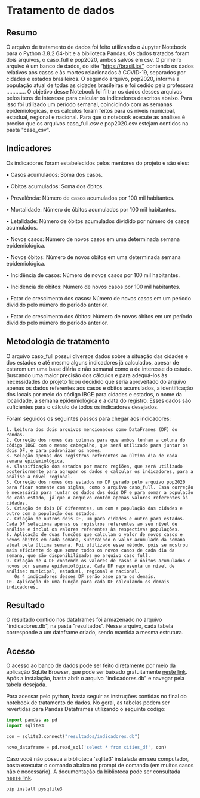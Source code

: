 # Tratamento de dados

## Resumo
O arquivo de tratamento de dados foi feito utilizando o Jupyter Notebook para o Python 3.8.2 64-bit e a biblioteca Pandas. Os dados tratados foram dois arquivos, o caso_full e pop2020, ambos salvos em csv. O primeiro arquivo é um banco de dados, do site “https://brasil.io/”, contendo os dados relativos aos casos e às mortes relacionados à COVID-19, separados por cidades e estados brasileiros. O segundo arquivo, pop2020, informa a população atual de todas as cidades brasileiras e foi cedido pela professora …………. 
O objetivo desse Notebook foi filtrar os dados desses arquivos pelos itens de interesse para calcular os indicadores descritos abaixo. Para isso foi utilizado um período semanal, coincidindo com as semanas epidemiológicas, e os cálculos foram feitos para os níveis municipal, estadual, regional e nacional.
Para que o notebook execute as análises é preciso que os arquivos caso_full.csv e pop2020.csv estejam contidos na pasta "case_csv".

## Indicadores
Os indicadores foram estabelecidos pelos mentores do projeto e são eles:
  
  • Casos acumulados:
      Soma dos casos.
      
  • Óbitos acumulados:
      Soma dos óbitos.
  
  • Prevalência:
      Número de casos acumulados por 100 mil habitantes.
  
  • Mortalidade:
      Número de óbitos acumulados por 100 mil habitantes.
  
  • Letalidade:
      Número de óbitos acumulados dividido por número de casos acumulados.
  
  • Novos casos:
      Número de novos casos em uma determinada semana epidemiológica.
  
  • Novos óbitos:
      Número de novos óbitos em uma determinada semana epidemiológica.
  
  • Incidência de casos:
      Número de novos casos por 100 mil habitantes.
  
  • Incidência de óbitos:
      Número de novos casos por 100 mil habitantes.
  
  • Fator de crescimento dos casos:
      Número de novos casos em um período dividido pelo número do período anterior. 
  
  • Fator de crescimento dos óbitos:
      Número de novos óbitos em um período dividido pelo número do período anterior. 

## Metodologia de tratamento

O arquivo caso_full possui diversos dados sobre a situação das cidades e dos estados e até mesmo alguns indicadores já calculados, apesar de estarem um uma base diária e não semanal como a de interesse do estudo. Buscando uma maior precisão dos cálculos e para adequá-los às necessidades do projeto ficou decidido que seria aproveitado do arquivo apenas os dados referentes aos casos e óbitos acumulados, a identificação dos locais por meio do código IBGE para cidades e estados, o nome da localidade, a semana epidemiológica e a data do registro. Esses dados são suficientes para o cálculo de todos os indicadores desejados.

Foram seguidos os seguintes passos para chegar aos indicadores:

    1. Leitura dos dois arquivos mencionados como DataFrames (DF) do Pandas.
    2. Correção dos nomes das colunas para que ambos tenham a coluna do código IBGE com o mesmo cabeçalho, que será utilizado para juntar os dois DF, e para padronizar os nomes.
    3. Seleção apenas dos registros referentes ao último dia de cada semana epidemiológica. 
    4. Classificação dos estados por macro regiões, que será utilizado posteriormente para agrupar os dados e calcular os indicadores, para a análise a nível regional. 
    5. Correção dos nomes dos estados no DF gerado pelo arquivo pop2020 para ficar somente com siglas, como o arquivo caso_full. Essa correção é necessária para juntar os dados dos dois DF e para somar a população de cada estado, já que o arquivo contém apenas valores referentes às cidades. 
    6. Criação de dois DF diferentes, um com a população das cidades e outro com a população dos estados.
    7. Criação de outros dois DF, um para cidades e outro para estados. Cada DF seleciona apenas os registros referentes ao seu nível de análise e inclui os valores referentes às respectivas populações. 
    8. Aplicação de duas funções que calculam o valor de novos casos e novos óbitos em cada semana, subtraindo o valor acumulado da semana atual pela última semana. Foi utilizado esse método, pois se mostrou mais eficiente do que somar todos os novos casos de cada dia da semana, que são disponibilizados no arquivo caso_full.
    9. Criação de 4 DF contendo os valores de casos e óbitos acumulados e novos por semana epidemiológica. Cada DF representa um nível de análise: municipal, estadual, regional e nacional.
       Os 4 indicadores desses DF serão base para os demais.  
    10. Aplicação de uma função para cada DF calculando os demais indicadores.
    
    
## Resultado

O resultado contido nos dataframes foi armazenado no arquivo "indicadores.db", na pasta "resultados". Nesse arquivo, cada tabela corresponde a um dataframe criado, sendo mantida a mesma estrutura.


## Acesso

O acesso ao banco de dados pode ser feito diretamente por meio da aplicação SqLite Browser, que pode ser baixado gratuitamente [neste link](https://sqlitebrowser.org/dl/). Após a instalação, basta abrir o arquivo "indicadores.db" e navegar pela tabela desejada.

Para acessar pelo python, basta seguir as instruções contidas no final do notebook de tratamento de dados. No geral, as tabelas podem ser revertidas para Pandas Dataframes utilizando o seguinte código:
```python
import pandas as pd
import sqlite3

con = sqlite3.connect("resultados/indicadores.db")  

novo_dataframe = pd.read_sql('select * from cities_df', con)
```


Caso você não possua a biblioteca 'sqlite3' instalada em seu computador, basta executar o comando abaixo no prompt de comando (em muitos casos não é necessário). A documentação da biblioteca pode ser consultada [nesse link](https://docs.python.org/3/library/sqlite3.html).

```bash
pip install pysqlite3
```

       
